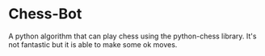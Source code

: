 # Chess-Bot
A python algorithm that can play chess using the python-chess library. It's not fantastic but it is able to make some ok moves.
